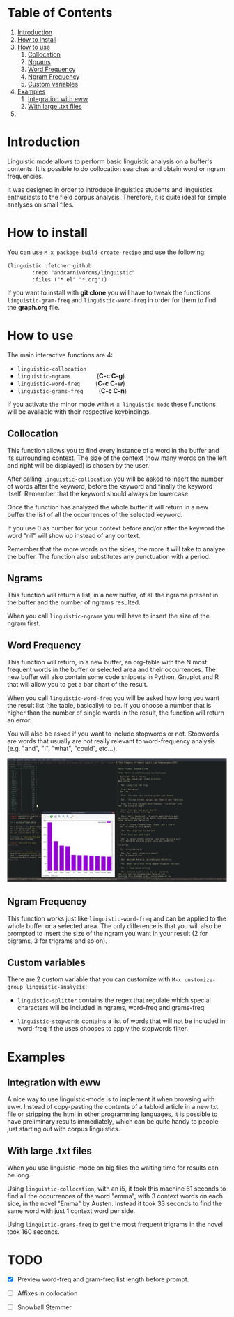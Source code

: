 
# Table of Contents

1.  [Introduction](#org0fed4e4)
2.  [How to install](#orga6106ca)
3.  [How to use](#org0d666de)
    1.  [Collocation](#orgf47645c)
    2.  [Ngrams](#org1be4169)
    3.  [Word Frequency](#org15e249f)
    4.  [Ngram Frequency](#org0e99341)
    5.  [Custom variables](#orgc3011e0)
4.  [Examples](#org0942831)
    1.  [Integration with eww](#org8c782c7)
    2.  [With large .txt files](#orgd8eafc1)
5.  [](#orge319ec9)



<a id="org0fed4e4"></a>

# Introduction

Linguistic mode allows to perform basic linguistic analysis on a buffer's contents. It is possible to do collocation searches and obtain word or ngram frequencies.

It was designed in order to introduce linguistics students and linguistics enthusiasts to the field corpus analysis. Therefore, it is quite ideal for simple analyses on small files.


<a id="orga6106ca"></a>

# How to install

You can use `M-x package-build-create-recipe` and use the following:

    (linguistic :fetcher github 
    	    :repo "andcarnivorous/linguistic" 
    	    :files ("*.el" "*.org"))

If you want to install with **git clone** you will have to tweak the functions `linguistic-gram-freq` and `linguistic-word-freq` in order for them to find the **graph.org** file.


<a id="org0d666de"></a>

# How to use

The main interactive functions are 4:

-   `linguistic-collocation`
-   `linguistic-ngrams` &emsp;&emsp;&emsp;&emsp;(**C-c C-g**)
-   `linguistic-word-freq` &emsp;&emsp; (**C-c C-w**)
-   `linguistic-grams-freq` &emsp;&emsp; (**C-c C-n**)

If you activate the minor mode with `M-x linguistic-mode` these functions will be available with their respective keybindings.


<a id="orgf47645c"></a>

## Collocation

This function allows you to find every instance of a word in the buffer and its surrounding context. The size of the context (how many words on the left and right will be displayed) is chosen by the user.

After calling `linguistic-collocation` you will be asked to insert the number of words after the keyword, before the keyword and finally the keyword itself. Remember that the keyword should always be lowercase.

Once the function has analyzed the whole buffer it will return in a new buffer the list of all the occurrences of the selected keyword.

If you use 0 as number for your context before and/or after the keyword the word "nil" will show up instead of any context.

Remember that the more words on the sides, the more it will take to analyze the buffer. The function also substitutes any punctuation with a period.




<a id="org1be4169"></a>

## Ngrams

This function will return a list, in a new buffer, of all the ngrams present in the buffer and the number of ngrams resulted.

When you call `linguistic-ngrams` you will have to insert the size of the ngram first. 


<a id="org15e249f"></a>

## Word Frequency

This function will return, in a new buffer, an org-table with the N most frequent words in the buffer or selected area  and their occurrences. The new buffer will also contain some code snippets in Python, Gnuplot and R that will allow you to get a bar chart of the result.

When you call `linguistic-word-freq` you will be asked how long you want the result list (the table, basically) to be. If you choose a number that is higher than the number of single words in the result, the function will return an error.

You will also be asked if you want to include stopwords or not. Stopwords are words that usually are not really relevant to word-frequency analysis (e.g. "and", "I", "what", "could", etc&#x2026;).

![example](./img/wordfreq.png)


<a id="org0e99341"></a>

## Ngram Frequency

This function works just like `linguistic-word-freq` and can be applied to the whole buffer or a selected area. The only difference is that you will also be prompted to insert the size of the ngram you want in your result (2 for bigrams, 3 for trigrams and so on).


<a id="orgc3011e0"></a>

## Custom variables

There are 2 custom variable that you can customize with `M-x customize-group linguistic-analysis`:

-   `linguistic-splitter` contains the regex that regulate which special characters will be included in ngrams, word-freq and grams-freq.

-   `linguistic-stopwords` contains a list of words that will not be included in word-freq if the uses chooses to apply the stopwords filter.


<a id="org0942831"></a>

# Examples


<a id="org8c782c7"></a>

## Integration with eww

A nice way to use linguistic-mode is to implement it when browsing with eww.
Instead of copy-pasting the contents of a tabloid article in a new txt file or stripping the html in other programming languages, it is possible to have preliminary results immediately, which can be quite handy to people just starting out with corpus linguistics.


<a id="orgd8eafc1"></a>

## With large .txt files

When you use linguistic-mode on big files the waiting time for results can be long.

Using `linguistic-collocation`, with an i5, it took this machine 61 seconds to find all the occurrences of the word "emma", with 3 context words on each side, in the novel "Emma" by Austen.
Instead it took 33 seconds to find the same word with just 1 context word per side.

Using `linguistic-grams-freq` to get the most frequent trigrams in the novel took 160 seconds.


<a id="orge319ec9"></a>

# TODO 

-   [X] Preview word-freq and gram-freq list length before prompt.
-   [ ] Affixes in collocation
-   [ ] Snowball Stemmer

